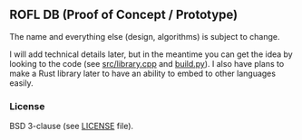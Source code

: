 ## ROFL DB (Proof of Concept / Prototype)

The name and everything else (design, algorithms) is subject to change.

I will add technical details later, but in the meantime you can get the idea by looking to the code (see [src/library.cpp](src/library.cpp) and [build.py](build.py)).
I also have plans to make a Rust library later to have an ability to embed to other languages easily.

### License
BSD 3-clause (see [LICENSE](LICENSE) file).
